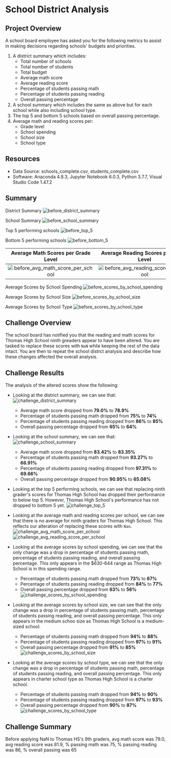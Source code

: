 # School District Analysis

## Project Overview
A school board employee has asked you for the following metrics to assist in making decisions regarding schools' budgets and priorities.
1. A district summary which includes:
    - Total number of schools
    - Total number of students
    - Total budget
    - Average math score
    - Average reading score
    - Percentage of students passing math
    - Percentage of students passing reading
    - Overall passing percentage
2. A school summary which includes the same as above but for each school while also including school type.
3. The top 5 and bottom 5 schools based on overall passing percentage.
4. Average math and reading scores per:
    - Grade level
    - School spending
    - School size
    - School type

## Resources
- Data Source: schools_complete.csv, students_complete.csv
- Software: Anaconda 4.8.3, Jupyter Notebook 6.0.3, Python 3.7.7, Visual Studio Code 1.47.2

## Summary
District Summary
![before_district_summary](resources/before_district_summary.png)

School Summary
![before_school_summary](resources/before_school_summary.png)

Top 5 performing schools
![before_top_5](resources/before_top_5.png)

Bottom 5 performing schools
![before_bottom_5](resources/challenge_bottom_5.png)

Average Math Scores per Grade Level | Average Reading Scores per Grade Level
:----------------------------------:|:-------------------------------------:
![before_avg_math_score_per_school](resources/before_avg_math_score_per_school.png) | ![before_avg_reading_score_per_school](resources/before_avg_reading_score_per_school.png)

Average Scores by School Spending
![before_scores_by_school_spending](resources/before_scores_by_school_spending.png)

Average Scores by School Size
![before_scores_by_school_size](resources/before_scores_by_school_size.png)

Average Scores by School Type
![before_scores_by_school_type](resources/before_scores_by_school_type.png)

## Challenge Overview
The school board has notified you that the reading and math scores for Thomas High School ninth greaders appear to have been altered. You are tasked to replace these scores with `NaN` while keeping the rest of the data intact. You are then to repeat the school distrct analysis and describe how these changes affected the overall analysis.

## Challenge Results
The analysis of the altered scores show the following:
- Looking at the district summary, we can see that:
![challenge_district_summary](resources/challenge_district_summary.png)
    - Average math score dropped from **79.0%** to **78.9%**
    - Percentage of students passing math dropped from **75%** to **74%**
    - Percentage of students passing reading dropped from **86%** to **85%**
    - Overall passing percentage dropped from **65%** to **64%**

- Looking at the school summary, we can see that:
![challenge_school_summary](resources/challenge_school_summary.png)
    - Average math score dropped from **83.42%** to **83.35%**
    - Percentage of students passing math dropped from **93.27%** to **66.91%**
    - Percentage of students passing reading dropped from **97.31%** to **69.66%**
    - Overall passing percentage dropped from **90.95%** to **65.08%**

- Looking at the top 5 performing schools, we can see that replacing ninth grader's scores for Thomas High School has dropped their performance to below top 5. However, Thomas High School's performance has not dropped to bottom 5 yet.
![challenge_top_5](resources/challenge_top_5.png)

- Looking at the average math and reading scores per school, we can see that there is no average for ninth graders for Thomas High School. This reflects our alteration of replacing these scores with `Nan`.
![challenge_avg_math_score_per_school](resources/challenge_avg_math_score_per_school.png) ![challenge_avg_reading_score_per_school](resources/challenge_avg_reading_score_per_school.png)

- Looking at the average scores by school spending, we can see that the only change was a drop in percentage of students passing math, percentage of students passing reading, and overall passing percentage. This only appears in the $630-644 range as Thomas High School is in this spending range.
    - Percentage of students passing math dropped from **73%** to **67%**
    - Percentage of students passing reading dropped from **84%** to **77%**
    - Overall passing percentage dropped from **63%** to **56%**
![challenge_scores_by_school_spending](resources/challenge_scores_by_school_spending.png)

- Looking at the average scores by school size, we can see that the only change was a drop in percentage of students passing math, percentage of students passing reading, and overall passing percentage. This only appears in the medium schoo size as Thomas High School is a medium-sized school.
    - Percentage of students passing math dropped from **94%** to **88%**
    - Percentage of students passing reading dropped from **97%** to **91%**
    - Overall passing percentage dropped from **91%** to **85%**
![challenge_scores_by_school_size](resources/challenge_scores_by_school_size.png)

- Looking at the average scores by school type, we can see that the only change was a drop in percentage of students passing math, percentage of students passing reading, and overall passing percentage. This only appears in charter school type as Thomas High School is a charter school.
    - Percentage of students passing math dropped from **94%** to **90%**
    - Percentage of students passing reading dropped from **97%** to **93%**
    - Overall passing percentage dropped from **90%** to **87%**
![challenge_scores_by_school_type](resources/challenge_scores_by_school_type.png)

## Challenge Summary

Before applying NaN to Thomas HS's 9th graders, avg math score was 79.0, avg reading score was 81.9, % passing math was 75, % passing reading was 86, % overall passing was 65




